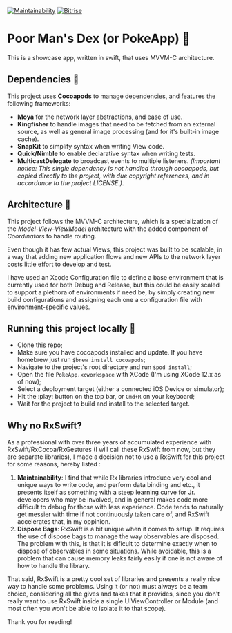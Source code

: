 [![Maintainability](https://api.codeclimate.com/v1/badges/37cb1befb614cf3c870a/maintainability)](https://codeclimate.com/github/bedranfleck/poke-app/maintainability)
[![Bitrise](https://app.bitrise.io/app/d50ee96720391d8f/status.svg?token=zDRwAOD4ug1ZV37FrqRuXw)](https://app.bitrise.io/app/d50ee96720391d8f/status.svg?token=zDRwAOD4ug1ZV37FrqRuXw)

# Poor Man's Dex (or PokeApp) :rocket:

This is a showcase app, written in swift, that uses MVVM-C architecture.

## Dependencies :handshake:
 This project uses **Cocoapods** to manage dependencies, and features the following frameworks:
 
 * **Moya** for the network layer abstractions, and ease of use.
 * **Kingfisher** to handle images that need to be fetched from an external source, as well as general image processing (and for it's built-in image cache).
 * **SnapKit** to simplify syntax when writing View code.
 * **Quick/Nimble** to enable declarative syntax when writing tests.
 * **MulticastDelegate** to broadcast events to multiple listeners. _(Important notice: This single dependency is not handled through cocoapods, but copied directly to the project, with due copyright references, and in accordance to the project LICENSE.)_.

## Architecture :european_castle:
This project follows the MVVM-C architecture, which is a specialization of the _Model-View-ViewModel_ architecture with the added component of _Coordinators_ to handle routing.

Even though it has few actual Views, this project was built to be scalable, in a way that adding new application flows and new APIs to the network layer costs little effort to develop and test.

I have used an Xcode Configuration file to define a base environment that is currently used for both Debug and Release, but this could be easily scaled to support a plethora of environments if need be, by simply creating new build configurations and assigning each one a configuration file with environment-specific values.

## Running this project locally :runner:

  * Clone this repo;
  * Make sure you have cocoapods installed and update. If you have homebrew just run `$brew install cocoapods`;
  * Navigate to the project's root directory and run `$pod install`;
  * Open the file `PokeApp.xcworkspace` with XCode (I'm using XCode 12.x as of now);
  * Select a deployment target (either a connected iOS Device or simulator);
  * Hit the :play: button on the top bar, or `Cmd+R` on your keyboard;
  * Wait for the project to build and install to the selected target.

## Why no RxSwift?

As a professional with over three years of accumulated experience with RxSwift/RxCocoa/RxGestures (I will call these RxSwift from now, but they are separate libraries), I made a decision not to use a RxSwift for this project for some reasons, hereby listed :

 1. **Maintainability**: I find that while Rx libraries introduce very cool and unique ways to write code, and perform data binding and etc., it presents itself as something with a steep learning curve for Jr. developers who may be involved, and in general makes code more difficult to debug for those with less experience. Code tends to naturally get messier with time if not continuously taken care of, and RxSwift accelerates that, in my oppinion.
 2. **Dispose Bags**: RxSwift is a bit unique when it comes to setup. It requires the use of dispose bags to manage the way observables are disposed. The problem with this, is that it is dificult to determine exactly when to dispose of observables in some situations. While avoidable, this is a problem that can cause memory leaks fairly easily if one is not aware of how to handle the library.

That said, RxSwift is a pretty cool set of libraries and presents a really nice way to handle some problems. Using it (or not) must always be a team choice, considering all the gives and takes that it provides, since you don't really want to use RxSwift inside a single UIViewController or Module (and most often you won't be able to isolate it to that scope).

Thank you for reading!

